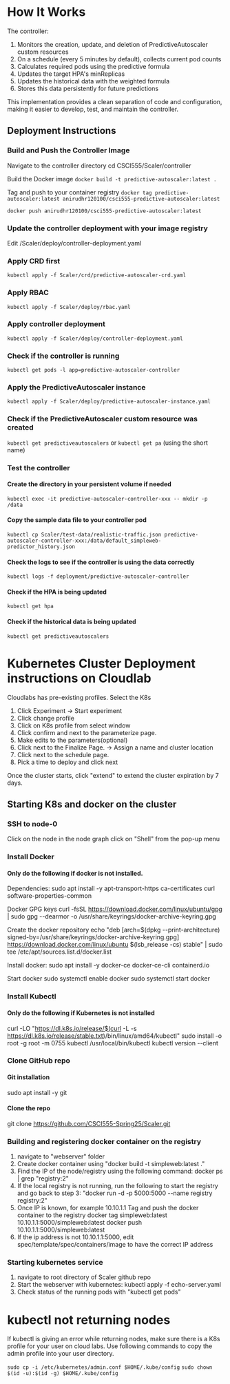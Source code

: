 # How It Works

The controller:
1. Monitors the creation, update, and deletion of PredictiveAutoscaler custom resources
2. On a schedule (every 5 minutes by default), collects current pod counts
3. Calculates required pods using the predictive formula
4. Updates the target HPA's minReplicas
5. Updates the historical data with the weighted formula
6. Stores this data persistently for future predictions

This implementation provides a clean separation of code and configuration, making it easier to develop, test, and maintain the controller.

## Deployment Instructions

### Build and Push the Controller Image

Navigate to the controller directory
cd CSCI555/Scaler/controller

Build the Docker image
`docker build -t predictive-autoscaler:latest .`

Tag and push to your container registry
`docker tag predictive-autoscaler:latest anirudhr120100/csci555-predictive-autoscaler:latest`

`docker push anirudhr120100/csci555-predictive-autoscaler:latest`

### Update the controller deployment with your image registry
Edit /Scaler/deploy/controller-deployment.yaml 

### Apply CRD first
`kubectl apply -f Scaler/crd/predictive-autoscaler-crd.yaml`

### Apply RBAC
`kubectl apply -f Scaler/deploy/rbac.yaml`

### Apply controller deployment
`kubectl apply -f Scaler/deploy/controller-deployment.yaml`

### Check if the controller is running
`kubectl get pods -l app=predictive-autoscaler-controller`

### Apply the PredictiveAutoscaler instance
`kubectl apply -f Scaler/deploy/predictive-autoscaler-instance.yaml`

### Check if the PredictiveAutoscaler custom resource was created 
`kubectl get predictiveautoscalers` 
or
`kubectl get pa` (using the short name)

### Test the controller
#### Create the directory in your persistent volume if needed
`kubectl exec -it predictive-autoscaler-controller-xxx -- mkdir -p /data`

#### Copy the sample data file to your controller pod
`kubectl cp Scaler/test-data/realistic-traffic.json predictive-autoscaler-controller-xxx:/data/default_simpleweb-predictor_history.json`

#### Check the logs to see if the controller is using the data correctly
`kubectl logs -f deployment/predictive-autoscaler-controller`

#### Check if the HPA is being updated
`kubectl get hpa`

#### Check if the historical data is being updated
`kubectl get predictiveautoscalers`


# Kubernetes Cluster Deployment instructions on Cloudlab

Cloudlabs has pre-existing profiles. Select the K8s

1. Click Experiment -> Start experiment
2. Click change profile
3. Click on K8s profile from select window
4. Click confirm and next to the parameterize page. 
5. Make edits to the parameters(optional)
6. Click next to the Finalize Page.
-> Assign a name and cluster location
7. Click next to the schedule page.
8. Pick a time to deploy and click next

Once the cluster starts, click "extend" to extend the cluster
expiration by 7 days.

## Starting K8s and docker on the cluster

### SSH to node-0
Click on the node in the node graph
click on "Shell" from the pop-up menu

### Install Docker
#### Only do the following if docker is not installed.

Dependencies:
sudo apt install -y apt-transport-https ca-certificates curl software-properties-common

Docker GPG keys
curl -fsSL https://download.docker.com/linux/ubuntu/gpg | sudo gpg --dearmor -o /usr/share/keyrings/docker-archive-keyring.gpg

Create the docker repository
echo "deb [arch=$(dpkg --print-architecture) signed-by=/usr/share/keyrings/docker-archive-keyring.gpg] https://download.docker.com/linux/ubuntu $(lsb_release -cs) stable" | sudo tee /etc/apt/sources.list.d/docker.list

Install docker:
sudo apt install -y docker-ce docker-ce-cli containerd.io

Start docker
sudo systemctl enable docker
sudo systemctl start docker

### Install Kubectl
#### Only do the following if Kubernetes is not installed
curl -LO "https://dl.k8s.io/release/$(curl -L -s https://dl.k8s.io/release/stable.txt)/bin/linux/amd64/kubectl"
sudo install -o root -g root -m 0755 kubectl /usr/local/bin/kubectl
kubectl version --client


### Clone GitHub repo
#### Git installation
sudo apt install -y git

#### Clone the repo
git clone https://github.com/CSCI555-Spring25/Scaler.git


### Building and registering docker container on the registry

1. navigate to "webserver" folder
2. Create docker container using "docker build -t simpleweb:latest ."
3. Find the IP of the node/registry using the following command:
    docker ps | grep "registry:2"
4. If the local registry is not running, run the following to start the registry and go back to step 3: 
    "docker run -d -p 5000:5000 --name registry registry:2"
5. Once IP is known, for example 10.10.1.1
Tag and push the docker container to the registry
    docker tag simpleweb:latest 10.10.1.1:5000/simpleweb:latest
    docker push 10.10.1.1:5000/simpleweb:latest
6. If the ip address is not 10.10.1.1:5000, edit spec/template/spec/containers/image to have the correct IP address


### Starting kubernetes service
1. navigate to root directory of Scaler github repo
2. Start the webserver with kubernetes:
    kubectl apply -f echo-server.yaml
3. Check status of the running pods with "kubectl get pods"


# kubectl not returning nodes
If kubectl is giving an error while returning nodes, make sure there is a 
K8s profile for your user on cloud labs. Use following commands to 
copy the admin profile into your user directory.

`sudo cp -i /etc/kubernetes/admin.conf $HOME/.kube/config`
`sudo chown $(id -u):$(id -g) $HOME/.kube/config`
